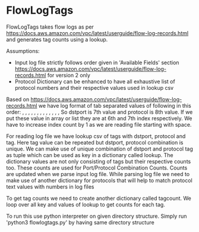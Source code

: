 # FlowLogTags
FlowLogTags takes flow logs as per  https://docs.aws.amazon.com/vpc/latest/userguide/flow-log-records.html  and generates tag counts using a lookup.

Assumptions:
- Input log file strictly follows order given in 'Available Fields' section https://docs.aws.amazon.com/vpc/latest/userguide/flow-log-records.html for version 2 only
- Protocol Dictionary can be enhanced to have all exhaustive list of protocol numbers and their respective values used in lookup csv

Based on https://docs.aws.amazon.com/vpc/latest/userguide/flow-log-records.html we have log format of tab separated values of following in this order:
<version>, <account-id>, <interface-id>, <srcaddr>, <dstaddr>, <srcport>, <dstport>, <protocol>, <packets>, <bytes>, <start>, <end>, <action>, <log-status>
So dstport is 7th value and protocol is 8th value. If we put these value in array or list they are at 6th and 7th index respectively. We have to increase index count by 1 as we are reading file starting with space.

For reading log file we have lookup csv of tags with dstport, protocol and tag. Here tag value can be repeated but dstport, protocol combination is unique. We can make use of unique combination of dstport and protocol tag as tuple which can be used as key in a dictionary called lookup. The dictionary values are not only consisting of tags but their respective counts too. These counts are used for Port/Protocol Combination Counts. Counts are updated when we parse input log file. While parsing log file we need to make use of another dictionary for protocols that will help to match protocol text values with numbers in log files

To get tag counts we need to create another dictionary called tagcount. We loop over all key and values of lookup to get counts for each tag.

To run this use python interpreter on given directory structure. Simply run 'python3 flowlogtags.py' by having same directory structure
